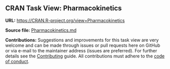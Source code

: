 ## CRAN Task View: Pharmacokinetics

**URL:** <https://CRAN.R-project.org/view=Pharmacokinetics>
  
**Source file:** [Pharmacokinetics.md](Pharmacokinetics.md)

**Contributions:** Suggestions and improvements for this task view are very
welcome and can be made through issues or pull requests here on GitHub or via
e-mail to the maintainer address (issues are preferred). For further details see
the
[Contributing](https://github.com/cran-task-views/ctv/blob/main/Contributing.md)
guide. All contributions must adhere to the
[code of conduct](https://github.com/cran-task-views/ctv/blob/main/CodeOfConduct.md).
